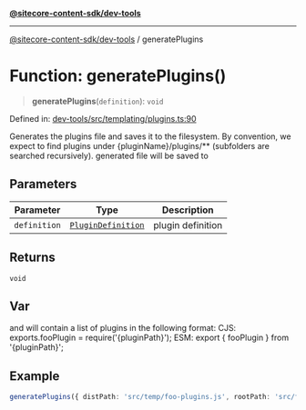 [**@sitecore-content-sdk/dev-tools**](../README.md)

***

[@sitecore-content-sdk/dev-tools](../README.md) / generatePlugins

# Function: generatePlugins()

> **generatePlugins**(`definition`): `void`

Defined in: [dev-tools/src/templating/plugins.ts:90](https://github.com/Sitecore/xmc-jss-dev/blob/28923ef088ac4be62069deb221a0ddc7386ea85e/packages/dev-tools/src/templating/plugins.ts#L90)

Generates the plugins file and saves it to the filesystem.
By convention, we expect to find plugins under {pluginName}/plugins/** (subfolders are searched recursively).
generated file will be saved to

## Parameters

| Parameter | Type | Description |
| ------ | ------ | ------ |
| `definition` | [`PluginDefinition`](../interfaces/PluginDefinition.md) | plugin definition |

## Returns

`void`

## Var

and will contain a list of plugins in the following format:
CJS: exports.fooPlugin = require('{pluginPath}');
ESM: export { fooPlugin } from '{pluginPath}';

## Example

```ts
generatePlugins({ distPath: 'src/temp/foo-plugins.js', rootPath: 'src/foo/plugins', moduleType: ModuleType.CJS })
```
